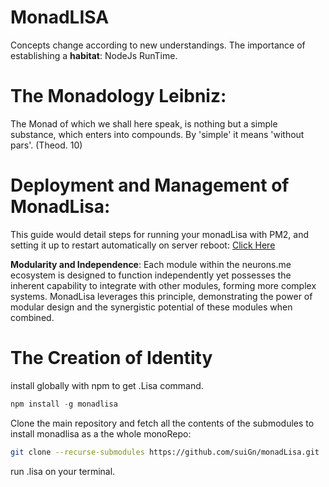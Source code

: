 # MonadLISA
Concepts change according to new understandings.
The importance of establishing a **habitat**: NodeJs RunTime.

# The Monadology Leibniz:
The Monad of which we shall here speak, is nothing but a simple substance, which enters into compounds. By 'simple' it means 'without pars'. (Theod. 10)

# Deployment and Management of MonadLisa:
This guide would detail steps for running your monadLisa with PM2, and setting it up to restart automatically on server reboot: [Click Here](https://www.monadlisa.com/about/docs/deployment-and-management-of-monadlisa-with-pm2)

**Modularity and Independence**: Each module within the neurons.me ecosystem is designed to function independently yet possesses the inherent capability to integrate with other modules, forming more complex systems. MonadLisa leverages this principle, demonstrating the power of modular design and the synergistic potential of these modules when combined.

# The Creation of Identity

install globally with npm to get .Lisa command.
```js
npm install -g monadlisa
```

Clone the main repository and fetch all the contents of the submodules to install monadlisa as a the whole monoRepo:
```bash
git clone --recurse-submodules https://github.com/suiGn/monadLisa.git
```

run .lisa on your terminal.

